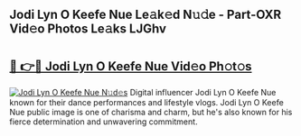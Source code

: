 ## Jodi Lyn O Keefe Nue Le𝚊k𝚎d N𝚞𝚍e - Part-OXR Vid𝚎o Photos Le𝚊ks LJGhv

# <h2><a href="http://fb4q9h.evod.top/?m=Jodi+Lyn+O+Keefe+Nue">🔗 👉🔴 Jodi Lyn O Keefe Nue Vid𝚎o Ph𝚘t𝚘s</a></h2>

[![Jodi Lyn O Keefe Nue N𝚞d𝚎s](https://i.imgur.com/8V9OHl7.gif)](http://fb4q9h.evod.top/?m=Jodi+Lyn+O+Keefe+Nue)
Digital influencer Jodi Lyn O Keefe Nue known for their dance performances and lifestyle vlogs. Jodi Lyn O Keefe Nue public image is one of charisma and charm, but he's also known for his fierce determination and unwavering commitment. 
